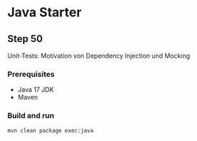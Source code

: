 # Java Starter #

## Step 50

Unit-Tests: Motivation von Dependency Injection und Mocking

### Prerequisites
- Java 17 JDK
- Maven

### Build and run

```shell
mvn clean package exec:java
```
